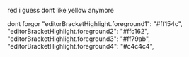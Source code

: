 red i guess
dont like yellow anymore

dont forgor
	"editorBracketHighlight.foreground1": "#ff154c",
	"editorBracketHighlight.foreground2": "#ffc162",
	"editorBracketHighlight.foreground3": "#ff79ab",
	"editorBracketHighlight.foreground4": "#c4c4c4",